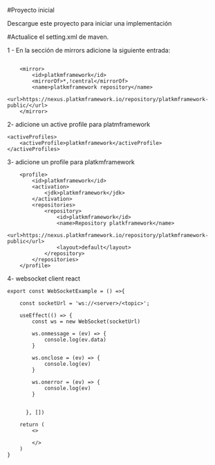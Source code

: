 #Proyecto inicial

Descargue este proyecto para iniciar una implementación


#Actualice el setting.xml de maven.

1 - En la sección de mirrors adicione la siguiente entrada:
```

	<mirror>
		<id>platkmframework</id>
	  	<mirrorOf>*,!central</mirrorOf>
	  	<name>platkmframework repository</name>
	  	<url>https://nexus.platkmframework.io/repository/platkmframework-public/</url>
	</mirror> 
``` 

2- adicione un active profile para platmframework

```
<activeProfiles>
	<activeProfile>platkmframework</activeProfile>
</activeProfiles>
```


3- adicione un profile para platkmframework
```
	<profile>
		<id>platkmframework</id> 
	  	<activation>
	    	<jdk>platkmframework</jdk>
	  	</activation> 
	  	<repositories>
	    	<repository>
	      		<id>platkmframework</id>
	      		<name>Repository platkframework</name>
	      		<url>https://nexus.platkmframework.io/repository/platkmframework-public</url>
	      		<layout>default</layout>
	    	</repository>
	  	</repositories>
	</profile>
``` 

4- websocket client react
```
export const WebSocketExample = () =>{

    const socketUrl = 'ws://<server>/<topic>';
     
    useEffect(() => {
        const ws = new WebSocket(socketUrl)

        ws.onmessage = (ev) => {
            console.log(ev.data)
        }

        ws.onclose = (ev) => {
            console.log(ev)
        }

        ws.onerror = (ev) => {
            console.log(ev)
        }
        

      }, [])

    return (
        <>
                  
        </>
    )
}
```
